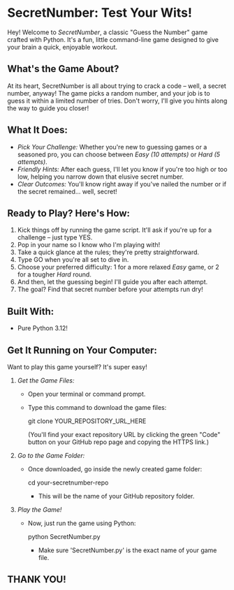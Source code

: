 # SecretNumber: Test Your Wits!
Hey! Welcome to *SecretNumber*, a classic "Guess the Number" game crafted with Python. It's a fun, little command-line game designed to give your brain a quick, enjoyable workout.

## What's the Game About?
At its heart, SecretNumber is all about trying to crack a code – well, a secret number, anyway! The game picks a random number, and your job is to guess it within a limited number of tries. Don't worry, I'll give you hints along the way to guide you closer!

## What It Does:
* *Pick Your Challenge:* Whether you're new to guessing games or a seasoned pro, you can choose between *Easy (10 attempts)* or *Hard (5 attempts)*.
* *Friendly Hints:* After each guess, I'll let you know if you're too high or too low, helping you narrow down that elusive secret number.
* *Clear Outcomes:* You'll know right away if you've nailed the number or if the secret remained... well, secret!

## Ready to Play? Here's How:
1.  Kick things off by running the game script. It'll ask if you're up for a challenge – just type YES.
2.  Pop in your name so I know who I'm playing with!
3.  Take a quick glance at the rules; they're pretty straightforward.
4.  Type GO when you're all set to dive in.
5.  Choose your preferred difficulty: 1 for a more relaxed *Easy* game, or 2 for a tougher *Hard* round.
6.  And then, let the guessing begin! I'll guide you after each attempt.
7.  The goal? Find that secret number before your attempts run dry!

## Built With:
* Pure Python 3.12!

## Get It Running on Your Computer:
Want to play this game yourself? It's super easy!
1.  *Get the Game Files:*
    * Open your terminal or command prompt.
    * Type this command to download the game files:
        
        git clone YOUR_REPOSITORY_URL_HERE
        
        (You'll find your exact repository URL by clicking the green "Code" button on your GitHub repo page and copying the HTTPS link.)
2.  *Go to the Game Folder:*
    * Once downloaded, go inside the newly created game folder:
        
        cd your-secretnumber-repo
        * This will be the name of your GitHub repository folder.
        
3.  *Play the Game!*
    * Now, just run the game using Python:
        
        python SecretNumber.py
        * Make sure 'SecretNumber.py' is the exact name of your game file.
        
## THANK YOU!
